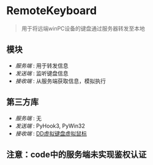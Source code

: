 # RemoteKeyboard

> 用于将远端winPC设备的键盘通过服务器转发至本地

## 模块

 - *服务端* : 用于转发信息
 - *发送端* : 监听键盘信息
 - *接收端* : 从服务端获取信息，模拟执行
 
## 第三方库

 - *服务端* : 无
 - *发送端* : PyHook3, PyWin32
 - *接收端* : [DD虚拟键盘虚拟鼠标](http://www.ddxoft.com/)
 
 ## 注意：code中的服务端未实现鉴权认证
